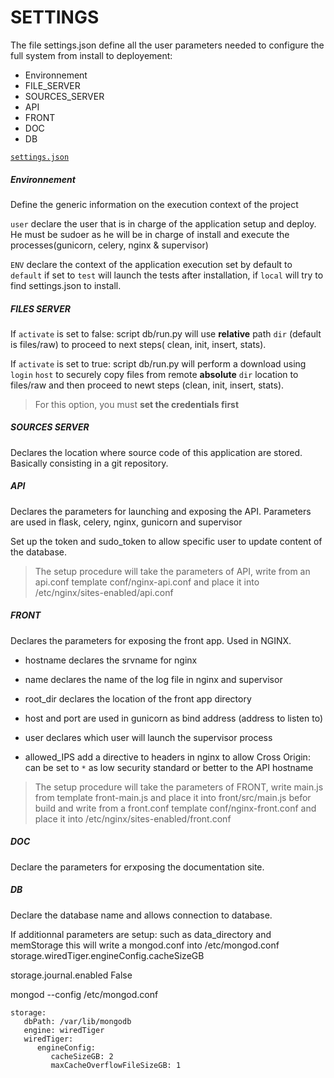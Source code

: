# SETTINGS

The file settings.json define all the user parameters needed to configure the full system
from install to deployement:

- Environnement
- FILE_SERVER
- SOURCES_SERVER
- API
- FRONT
- DOC
- DB

[`settings.json`](../../../settings.json)

##### Environnement

Define the generic information on the execution context of the project

`user` declare the user that is in charge of the application setup and deploy. 
He must be sudoer as he will be in charge of install and execute the processes(gunicorn, celery, nginx & supervisor)

`ENV` declare the context of the application execution set by default to `default` if set to `test` will launch the tests after installation, if `local` will try to find settings.json to install.


##### FILES SERVER

If `activate` is set to false:  script db/run.py will use **relative** path `dir` (default is files/raw) to proceed to next steps( clean, init, insert, stats).

If `activate` is set to true: script db/run.py will perform a download using `login` `host` to securely copy files from remote **absolute** `dir` location  to files/raw and then proceed to newt steps (clean, init, insert, stats).

> For this option, you must **set the credentials first** 

##### SOURCES SERVER

Declares the location where source code of this application are stored. Basically consisting in a git repository. 

##### API

Declares the parameters for launching and exposing the API. 
Parameters are used in flask, celery, nginx, gunicorn and supervisor

Set up the token and sudo_token to allow specific user to update content of the database.

> The setup procedure will take the parameters of API, write from an api.conf template conf/nginx-api.conf 
and place it into /etc/nginx/sites-enabled/api.conf 


##### FRONT

Declares the parameters for exposing the front app. 
Used in NGINX.

- hostname declares the srvname for nginx
- name declares the name of the log file in nginx and supervisor
- root_dir declares the location of the front app directory
- host and port are used in gunicorn as bind address (address to listen to)
- user declares which user will launch the supervisor process

- allowed_IPS add a directive to headers in nginx to allow Cross Origin: can be set to `*` as low security standard or better to the API hostname 

> The setup procedure will take the parameters of FRONT, write main.js from template front-main.js and place it into front/src/main.js befor build
and write from a front.conf template conf/nginx-front.conf and place it into /etc/nginx/sites-enabled/front.conf


##### DOC

Declare the parameters for erxposing the documentation site.

##### DB

Declare the database name and allows connection to database.

If additionnal parameters are setup: such as data_directory and memStorage this will write a mongod.conf into /etc/mongod.conf
storage.wiredTiger.engineConfig.cacheSizeGB

storage.journal.enabled False

mongod --config /etc/mongod.conf

```
storage:
   dbPath: /var/lib/mongodb
   engine: wiredTiger
   wiredTiger:
      engineConfig:
         cacheSizeGB: 2
         maxCacheOverflowFileSizeGB: 1
```

